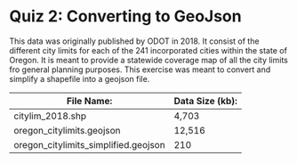 # Quiz 2: Converting to GeoJson
This data was originally published by ODOT in 2018. It consist of the different city limits for each of the 241 incorporated cities within the state of Oregon. It is meant to provide a statewide coverage map of all the city limits fro general planning purposes. This exercise was meant to convert and simplify a shapefile into a geojson file.

| File Name: | Data Size (kb): |
| ------------- | ------------- |
| citylim_2018.shp | 4,703 |
| oregon_citylimits.geojson | 12,516 |
| oregon_citylimits_simplified.geojson | 210 |

